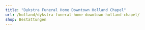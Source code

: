 ```yaml
---
title: "Dykstra Funeral Home Downtown Holland Chapel"
url: /holland/dykstra-funeral-home-downtown-holland-chapel/
shop: Bestattungen
---
```

